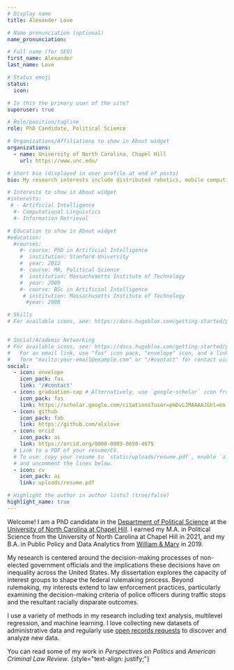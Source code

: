 ```yaml
---
# Display name
title: Alexander Love

# Name pronunciation (optional)
name_pronunciation: 

# Full name (for SEO)
first_name: Alexander 
last_name: Love

# Status emoji
status:
  icon: 

# Is this the primary user of the site?
superuser: true

# Role/position/tagline
role: PhD Candidate, Political Science

# Organizations/Affiliations to show in About widget
organizations:
  - name: University of North Carolina, Chapel Hill
    url: https://www.unc.edu/

# Short bio (displayed in user profile at end of posts)
bio: My research interests include distributed robotics, mobile computing and programmable matter.

# Interests to show in About widget
#interests:
 # - Artificial Intelligence
  #- Computational Linguistics
  #- Information Retrieval

# Education to show in About widget
#education:
  #courses:
    #- course: PhD in Artificial Intelligence
    #  institution: Stanford University
    #  year: 2012
    #- course: MA, Political Science
    #  institution: Massachusetts Institute of Technology
    #  year: 2009
    #- course: BSc in Artificial Intelligence
     # institution: Massachusetts Institute of Technology
      #year: 2008

# Skills
# For available icons, see: https://docs.hugoblox.com/getting-started/page-builder/#icons


# Social/Academic Networking
# For available icons, see: https://docs.hugoblox.com/getting-started/page-builder/#icons
#   For an email link, use "fas" icon pack, "envelope" icon, and a link in the
#   form "mailto:your-email@example.com" or "/#contact" for contact widget.
social:
  - icon: envelope
    icon_pack: fas
    link: '/#contact'
  - icon: graduation-cap # Alternatively, use `google-scholar` icon from `ai` icon pack
    icon_pack: fas
    link: https://scholar.google.com/citations?user=pmDvLJMAAAAJ&hl=en
  - icon: github
    icon_pack: fab
    link: https://github.com/alxlove
  - icon: orcid
    icon_pack: ai
    link: https://orcid.org/0000-0003-0650-4675
  # Link to a PDF of your resume/CV.
  # To use: copy your resume to `static/uploads/resume.pdf`, enable `ai` icons in `params.yaml`,
  # and uncomment the lines below.
  - icon: cv
    icon_pack: ai
    link: uploads/resume.pdf

# Highlight the author in author lists? (true/false)
highlight_name: true
---
```


Welcome! I am a PhD candidate in the [Department of Political Science](https://politicalscience.unc.edu/) at the [University of North Carolina at Chapel Hill](https://www.unc.edu/). I earned my M.A. in Political Science from the University of North Carolina at Chapel Hill in 2021, and my B.A. in Public Policy and Data Analytics from [William & Mary](https://www.wm.edu) in 2019. 

My research is centered around the decision-making processes of non-elected government officials and the implications these decisions have on inequality across the United States. My dissertation explores the capacity of interest groups to shape the federal rulemaking process. Beyond rulemaking, my interests extend to law enforcement practices, particularly examining the decision-making criteria of police officers during traffic stops and the resultant racially disparate outcomes.

I use a variety of methods in my research including text analysis, multilevel regression, and machine learning. I love collecting new datasets of administrative data and regularly use [open records requests](foia.gov) to discover and analyze new data.

You can read some of my work in *Perspectives on Politics* and *American Criminal Law Review*. 
{style="text-align: justify;"}
